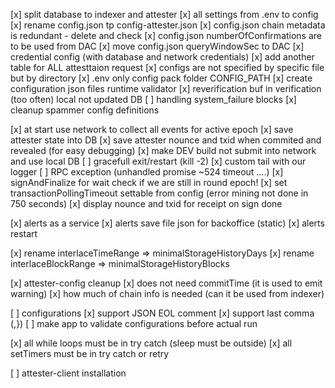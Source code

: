 
[x] split database to indexer and attester
[x] all settings from .env to config
[x] rename config.json tp config-attester.json
[x] config.json chain metadata is redundant - delete and check
[x] config.json numberOfConfirmations are to be used from DAC
[x] move config.json queryWindowSec to DAC
[x] credential config (with database and network credentials)
[x] add another table for ALL attesttaion request
[x] configs are not specified by specific file but by directory
[x] .env only config pack folder  CONFIG_PATH
[x] create configuration json files runtime validator
[x] reverification buf in verification (too often) local not updated DB 
[ ] handling system_failure blocks
[x] cleanup spammer config definitions

[x] at start use network to collect all events for active epoch
[x] save attester state into DB
[x] save attester nounce and txid when commited and revealed (for easy debugging)
[x] make DEV build not submit into network and use local DB
[ ] gracefull exit/restart (kill -2)
[x] custom tail with our logger
[ ] RPC exception (unhandled promise ~524 timeout ....)
[x] signAndFinalize for wait check if we are still in round epoch!
[x] set transactionPollingTimeout settable from config (error mining not done in 750 seconds)
[x] display nounce and txid for receipt on sign done

[x] alerts as a service
[x] alerts save file json for backoffice (static)
[x] alerts restart

[x] rename interlaceTimeRange => minimalStorageHistoryDays
[x] rename interlaceBlockRange => minimalStorageHistoryBlocks

[x] attester-config cleanup
    [x] does not need commitTime (it is used to emit warning)
    [x] how much of chain info is needed (can it be used from indexer)

[ ] configurations
    [x] support JSON EOL comment
    [x] support last comma (,})
    [ ] make app to validate configurations before actual run


[x] all while loops must be in try catch (sleep must be outside)
[x] all setTimers must be in try catch or retry

[ ] attester-client installation


